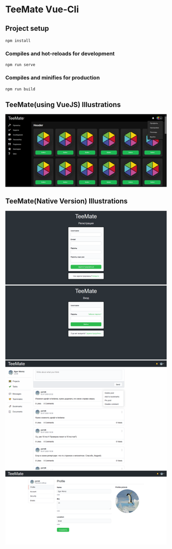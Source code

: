 # TeeMate Vue-Cli

## Project setup
```
npm install
```

### Compiles and hot-reloads for development
```
npm run serve
```

### Compiles and minifies for production
```
npm run build
```

## TeeMate(using VueJS) Illustrations

![Illustration](https://github.com/yorrdt/teemate/blob/master/teemate-vuejs-scr.png)

## TeeMate(Native Version) Illustrations

![Illustration](https://github.com/yorrdt/teemate/blob/master/teemate-scr(4).png)
![Illustration](https://github.com/yorrdt/teemate/blob/master/teemate-scr(3).png)
![Illustration](https://github.com/yorrdt/teemate/blob/master/teemate-scr(2).png)
![Illustration](https://github.com/yorrdt/teemate/blob/master/teemate-scr(1).png)
